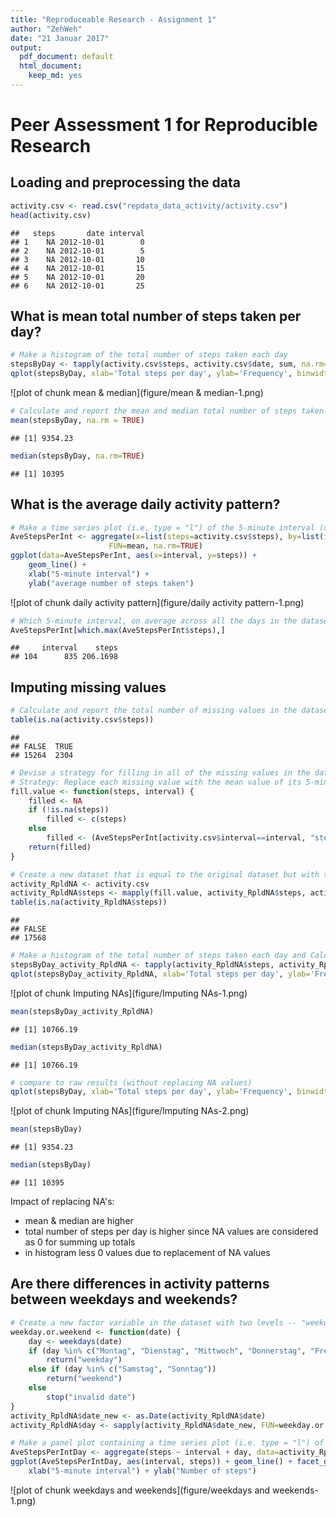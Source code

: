 ```yaml
---
title: "Reproduceable Research - Assignment 1"
author: "ZehWeh"
date: "21 Januar 2017"
output:
  pdf_document: default
  html_document:
    keep_md: yes
---
```




# Peer Assessment 1 for Reproducible Research 

## Loading and preprocessing the data


```r
activity.csv <- read.csv("repdata_data_activity/activity.csv")
head(activity.csv)
```

```
##   steps       date interval
## 1    NA 2012-10-01        0
## 2    NA 2012-10-01        5
## 3    NA 2012-10-01       10
## 4    NA 2012-10-01       15
## 5    NA 2012-10-01       20
## 6    NA 2012-10-01       25
```

## What is mean total number of steps taken per day?



```r
# Make a histogram of the total number of steps taken each day
stepsByDay <- tapply(activity.csv$steps, activity.csv$date, sum, na.rm=TRUE)
qplot(stepsByDay, xlab='Total steps per day', ylab='Frequency', binwidth=500)
```

![plot of chunk mean & median](figure/mean & median-1.png) 

```r
# Calculate and report the mean and median total number of steps taken per day
mean(stepsByDay, na.rm = TRUE)
```

```
## [1] 9354.23
```

```r
median(stepsByDay, na.rm=TRUE)
```

```
## [1] 10395
```

## What is the average daily activity pattern?


```r
# Make a time series plot (i.e. type = "l") of the 5-minute interval (x-axis) and the average number of steps taken, averaged across all days (y-axis)
AveStepsPerInt <- aggregate(x=list(steps=activity.csv$steps), by=list(interval=activity.csv$interval),
                      FUN=mean, na.rm=TRUE)
ggplot(data=AveStepsPerInt, aes(x=interval, y=steps)) +
    geom_line() +
    xlab("5-minute interval") +
    ylab("average number of steps taken")
```

![plot of chunk daily activity pattern](figure/daily activity pattern-1.png) 

```r
# Which 5-minute interval, on average across all the days in the dataset, contains the maximum number of steps?
AveStepsPerInt[which.max(AveStepsPerInt$steps),]
```

```
##     interval    steps
## 104      835 206.1698
```


## Imputing missing values

```r
# Calculate and report the total number of missing values in the dataset (i.e. the total number of rows with NAs)
table(is.na(activity.csv$steps))
```

```
## 
## FALSE  TRUE 
## 15264  2304
```

```r
# Devise a strategy for filling in all of the missing values in the dataset. The strategy does not need to be sophisticated. For example, you could use the mean/median for that day, or the mean for that 5-minute interval, etc.
# Strategy: Replace each missing value with the mean value of its 5-minute interval
fill.value <- function(steps, interval) {
    filled <- NA
    if (!is.na(steps))
        filled <- c(steps)
    else
        filled <- (AveStepsPerInt[activity.csv$interval==interval, "steps"][1])
    return(filled)
}

# Create a new dataset that is equal to the original dataset but with the missing data filled in.
activity_RpldNA <- activity.csv
activity_RpldNA$steps <- mapply(fill.value, activity_RpldNA$steps, activity_RpldNA$interval)
table(is.na(activity_RpldNA$steps))
```

```
## 
## FALSE 
## 17568
```

```r
# Make a histogram of the total number of steps taken each day and Calculate and report the mean and median total number of steps taken per day. Do these values differ from the estimates from the first part of the assignment? What is the impact of imputing missing data on the estimates of the total daily number of steps?
stepsByDay_activity_RpldNA <- tapply(activity_RpldNA$steps, activity_RpldNA$date, sum)
qplot(stepsByDay_activity_RpldNA, xlab='Total steps per day', ylab='Frequency', binwidth=500)
```

![plot of chunk Imputing NAs](figure/Imputing NAs-1.png) 

```r
mean(stepsByDay_activity_RpldNA)
```

```
## [1] 10766.19
```

```r
median(stepsByDay_activity_RpldNA)
```

```
## [1] 10766.19
```

```r
# compare to raw results (without replacing NA values)
qplot(stepsByDay, xlab='Total steps per day', ylab='Frequency', binwidth=500)
```

![plot of chunk Imputing NAs](figure/Imputing NAs-2.png) 

```r
mean(stepsByDay)
```

```
## [1] 9354.23
```

```r
median(stepsByDay)
```

```
## [1] 10395
```

Impact of replacing NA's: 
* mean & median are higher
* total number of steps per day is higher since NA values are considered as 0 for summing up totals 
* in histogram less 0 values due to replacement of NA values


## Are there differences in activity patterns between weekdays and weekends?

```r
# Create a new factor variable in the dataset with two levels -- "weekday" and "weekend" indicating whether a given date is a weekday or weekend day.
weekday.or.weekend <- function(date) {
    day <- weekdays(date)
    if (day %in% c("Montag", "Dienstag", "Mittwoch", "Donnerstag", "Freitag"))
        return("weekday")
    else if (day %in% c("Samstag", "Sonntag"))
        return("weekend")
    else
        stop("invalid date")
}
activity_RpldNA$date_new <- as.Date(activity_RpldNA$date)
activity_RpldNA$day <- sapply(activity_RpldNA$date_new, FUN=weekday.or.weekend)

# Make a panel plot containing a time series plot (i.e. type = "l") of the 5-minute interval (x-axis) and the average number of steps taken, averaged across all weekday days or weekend days (y-axis).
AveStepsPerIntDay <- aggregate(steps ~ interval + day, data=activity_RpldNA, mean)
ggplot(AveStepsPerIntDay, aes(interval, steps)) + geom_line() + facet_grid(day ~ .) +
    xlab("5-minute interval") + ylab("Number of steps")
```

![plot of chunk weekdays and weekends](figure/weekdays and weekends-1.png) 


